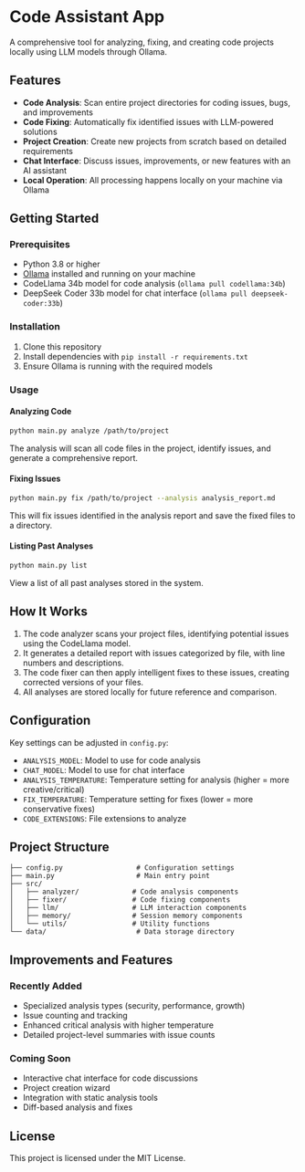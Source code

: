 # Code Assistant App

A comprehensive tool for analyzing, fixing, and creating code projects locally using LLM models through Ollama.

## Features

- **Code Analysis**: Scan entire project directories for coding issues, bugs, and improvements
- **Code Fixing**: Automatically fix identified issues with LLM-powered solutions
- **Project Creation**: Create new projects from scratch based on detailed requirements
- **Chat Interface**: Discuss issues, improvements, or new features with an AI assistant
- **Local Operation**: All processing happens locally on your machine via Ollama

## Getting Started

### Prerequisites

- Python 3.8 or higher
- [Ollama](https://ollama.ai/) installed and running on your machine
- CodeLlama 34b model for code analysis (`ollama pull codellama:34b`)
- DeepSeek Coder 33b model for chat interface (`ollama pull deepseek-coder:33b`)

### Installation

1. Clone this repository
2. Install dependencies with `pip install -r requirements.txt`
3. Ensure Ollama is running with the required models

### Usage

#### Analyzing Code

```bash
python main.py analyze /path/to/project
```

The analysis will scan all code files in the project, identify issues, and generate a comprehensive report.

#### Fixing Issues

```bash
python main.py fix /path/to/project --analysis analysis_report.md
```

This will fix issues identified in the analysis report and save the fixed files to a directory.

#### Listing Past Analyses

```bash
python main.py list
```

View a list of all past analyses stored in the system.

## How It Works

1. The code analyzer scans your project files, identifying potential issues using the CodeLlama model.
2. It generates a detailed report with issues categorized by file, with line numbers and descriptions.
3. The code fixer can then apply intelligent fixes to these issues, creating corrected versions of your files.
4. All analyses are stored locally for future reference and comparison.

## Configuration

Key settings can be adjusted in `config.py`:

- `ANALYSIS_MODEL`: Model to use for code analysis
- `CHAT_MODEL`: Model to use for chat interface
- `ANALYSIS_TEMPERATURE`: Temperature setting for analysis (higher = more creative/critical)
- `FIX_TEMPERATURE`: Temperature setting for fixes (lower = more conservative fixes)
- `CODE_EXTENSIONS`: File extensions to analyze

## Project Structure

```
├── config.py                  # Configuration settings
├── main.py                    # Main entry point
├── src/
│   ├── analyzer/             # Code analysis components
│   ├── fixer/                # Code fixing components
│   ├── llm/                  # LLM interaction components
│   ├── memory/               # Session memory components
│   └── utils/                # Utility functions
└── data/                      # Data storage directory
```

## Improvements and Features

### Recently Added

- Specialized analysis types (security, performance, growth)
- Issue counting and tracking
- Enhanced critical analysis with higher temperature
- Detailed project-level summaries with issue counts

### Coming Soon

- Interactive chat interface for code discussions
- Project creation wizard
- Integration with static analysis tools
- Diff-based analysis and fixes

## License

This project is licensed under the MIT License.
